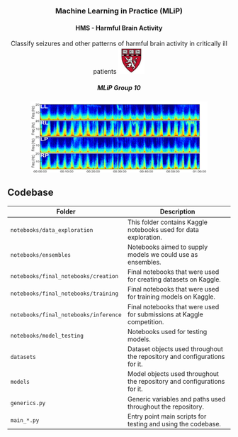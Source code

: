 
<a name="readme-top"></a>

<br />
<div align="center">


  <h3 align="center">Machine Learning in Practice (MLiP) </h3>
 


   <h4 align="center">HMS - Harmful Brain Activity</h4>

 
Classify seizures and other patterns of harmful brain activity in critically ill patients
  <a href="https://www.kaggle.com/competitions/hms-harmful-brain-activity-classification">
    <img src="images/thumbnail.jpg" alt="Logo" width="60" height="60">
  </a>
  <h5 align="center">
   MLiP Group 10
    <br />
  </h5>
    <a href="https://www.kaggle.com/competitions/hms-harmful-brain-activity-classification">
    <img src="images/header.png" alt="Logo" width="400" height="160">
  </a>
</div>

## Codebase

| Folder  | Description |
| ------------- | ------------- |
| `notebooks/data_exploration`  | This folder contains Kaggle notebooks used for data exploration.  |
| `notebooks/ensembles`  | Notebooks aimed to supply models we could use as ensembles.   |
| `notebooks/final_notebooks/creation`  |  Final notebooks that were used for creating datasets on Kaggle.  |
| `notebooks/final_notebooks/training`  |  Final notebooks that were used for training models on Kaggle.  |
| `notebooks/final_notebooks/inference`  |  Final notebooks that were used for submissions at Kaggle competition.   |
| `notebooks/model_testing`  | Notebooks used for testing models. |
| `datasets`  | Dataset objects used throughout the repository and configurations for it.  |
| `models`  | Model objects used throughout the repository and configurations for it.  |
| `generics.py`  | Generic variables and paths used throughout the repository.   |
| `main_*.py`  | Entry point main scripts for testing and using the codebase.   |